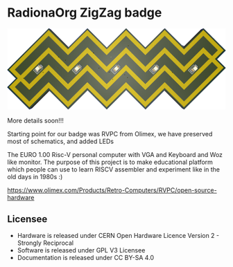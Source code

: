 # RadionaOrg ZigZag badge

![ZigZag](DOCUMENTS/ZigZag.png)

More details soon!!!

Starting point for our badge was RVPC from Olimex, we have preserved most of schematics, and added LEDs

The EURO 1.00 Risc-V personal computer with VGA and Keyboard and Woz like monitor. The purpose of this project is to make educational platform which people can use to learn RISCV assembler and experiment like in the old days in 1980s :)

https://www.olimex.com/Products/Retro-Computers/RVPC/open-source-hardware

## Licensee
* Hardware is released under CERN Open Hardware Licence Version 2 - Strongly Reciprocal
* Software is released under GPL V3 Licensee
* Documentation is released under CC BY-SA 4.0